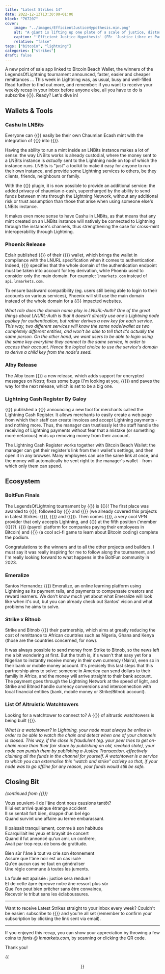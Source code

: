 ```yaml
---
title: "Latest Strikes 14"
date: 2022-12-13T13:30:00+01:00
block: "767207"
cover:
    image: "../images/EfficientJusticeHypothesis.min.png"
    alt: "A giant is lifting up one plate of a scale of justice, distorting the judgment of the souls placed in it"
    caption: "'Efficient Justice Hypothesis' (FR: 'Justice Libre et Parfaite'). Generated with DALL·E."
    relative: "false"
tags: ["bitcoin", "lightning"]
categories: ["strikes"]
draft: false
---
```


A new point of sale app linked to Bitcoin Beach Wallet, the winners of the LegendsOfLightning tournament announced, faster, easier and cheaper remittances ... This week in Lightning was, as usual, busy and well-filled. Read further to find out more, and remember: if you want to receive your weekly recap in your inbox before anyone else, all you have to do is subscribe {{<newtabref href="https://blog.lnmarkets.com" title="here">}}. Ready? Let's dive in!

## Wallets & Tools

### Cashu In LNBits

Everyone can {{<newtabref href="https://nitter.net/callebtc/status/1600926923554971648" title="now">}} easily be their own Chaumian Ecash mint with the integration of {{<newtabref href="https://fanismichalakis.fr/posts/latest-strikes-2/#cashu" title="Cashu">}} into {{<newtabref href="https://lnbits.com/" title="LNBits">}}.

Having the ability to run a mint inside an LNBits instance makes a lot of sense: the way LNBits works is already custodial, where the money sent to a LNBits instance is *actually* sent to the Lightning node on top of which the instance runs. LNBits is "just" a toolkit to make it easy for anyone to run their own instance, and provide some Lightning services to others, be they clients, friends, neighbours or family.

With the {{<newtabref href="https://cashu.space" title="Cashu">}} plugin, it is now possible to provide an additional service: the added privacy of chaumian e-cash, supercharged by the ability to send funds between mints through the Lightning Network, without any additional risk or trust assumption than those that arise when using someone else's LNBits instance.

It makes even more sense to have Cashu in LNBits, as that means that any mint created on an LNBits instance will natively be connected to Lightning through the instance's channels, thus strengthening the case for cross-mint interoperability through Lightning.

### Phoenix Release

Eclair published {{<newtabref href="https://github.com/ACINQ/phoenix/releases/tag/android-legacy-v1.4.24" title="version 1.4.24">}} of their {{<newtabref href="https://phoenix.acinq.co" title="Phoenix">}} wallet, which brings the wallet in compliance with the LNURL specification when it comes to authentication. Indeed, {{<newtabref href="https://github.com/lnurl/luds/blob/luds/04.md" title="LUD4">}} specifies that the whole domain of the authentication endpoint must be taken into account for key derivation, while Phoenix used to consider only the main domain. For example: `lnmarkets.com` instead of `api.lnmarkets.com`.

To ensure backward compatibility (eg. users still being able to login to their accounts on various services), Phoenix will still use the main domain instead of the whole domain for a {{<newtabref href="https://github.com/ACINQ/phoenix/compare/android-legacy-v1.4.23...android-legacy-v1.4.24#diff-524c60b96f4f0b4c0f9441bd7c35210370d06a86b608697bc450db41c28a7b8bR168" title="few">}} impacted websites.

*What role does the domain name play in LNURL-Auth? One of the great things about LNURL-Auth is that it doesn't directly use one's Lightning node pubkey for authentication, but rather derives a new key for each service. This way, two different services will know the same node/wallet as two completely different entities, and won't be able to tell that it's actually the same person. On the other hand, we want users to be able to login using the same key everytime they connect to the same service, in order to access their account. Hence the logical choice to use the service's domain to derive a child key from the node's seed.*

### Alby Release

The Alby team {{<newtabref href="https://github.com/getAlby/lightning-browser-extension/releases/tag/v1.20.0" title="shipped">}} a new release, which adds support for encrypted messages on Nostr, fixes some bugs (I'm looking at you, {{<newtabref href="https://github.com/getAlby/lightning-browser-extension/issues/1790" title="YouTube handles">}}) and paves the way for the next release, which is set to be a big one.

### Lightning Cash Register By Galoy

{{<newtabref href="https://galoy.io" title="Galoy">}} published a {{<newtabref href="https://nitter.lacontrevoie.fr/GaloyMoney/status/1600187125642600448" title="blog post">}} announcing a new tool for merchants called the Lightning Cash Register. It allows merchants to easily create a web page from which their staff can create invoices and accept Lightning payments - and nothing more. Thus, the manager can trustlessly let the staff handle the receiving of Lightning payments without fear that a mistake (or something more nefarious) ends up removing money from their account.

The Lightning Cash Register works together with Bitcoin Beach Wallet: the manager can get their register's link from their wallet's settings, and then open it in any browser. Many employees can use the same link at once, and the money will automatically be sent right to the manager's wallet - from which only them can spend.

## Ecosystem

### BoltFun Finals

The LegendsOfLightning tournament by {{<newtabref href="https://bolt.fun" title="BoltFun">}} is {{<newtabref href="https://nitter.lacontrevoie.fr/boltfun_btc/status/1600585864060755968" title="over">}}! The first place was awarded to {{<newtabref href="https://lightsats.com/" title="Lightsats">}}, followed by {{<newtabref href="https://makers.bolt.fun/project/agrimint" title="Agrimint">}} and {{<newtabref href="reckless.mutinywallet.com" title="Mutiny">}} (we already covered this projects in Latest Strikes: {{<newtabref href="../latest-strikes-5/#onboarding-nocoiners-to-bitcoin--lightning" title="here">}}, {{<newtabref href="../latest-strikes-8/#designathon-results" title="here">}} and {{<newtabref href="../latest-strikes-12/#who-needs-a-lightning-wallet-when-you-have-a-browser" title="here">}}). Then comes {{<newtabref href="https://lnvpn.net/" title="LNVPN">}}, a very cool VPN provider that only accepts Lightning, and {{<newtabref href="https://nolooking.chaincase.app" title="Nolooking">}} at the fifth position ('member {{<newtabref href="../latest-strikes-8/#lightning-payjoins" title="them">}}?). {{<newtabref href="https://bitpayroll.vercel.app/" title="BitPayRoll">}} (payroll platform for companies paying their employees in Bitcoin) and {{<newtabref href="https://makers.bolt.fun/project/saving-satoshi" title="Saving Satoshi">}} (a cool sci-fi game to learn about Bitcoin coding) complete the podium.

Congratulations to the winners and to all the other projects and builders. I must say it was really inspiring for me to follow along the tournament, and I'm really looking forward to what happens in the BoltFun community in 2023.

### Emeralize

Santos Hernandez {{<newtabref href="https://nitter.lacontrevoie.fr/5antoshernandez/status/1601962552975581187" title="announced">}} Emeralize, an online learning platform using Lightning as its payment rails, and payments to compensate creators and reward learners. We don't know much yet about what Emeralize will look like when it's out, but you can already check out Santos' vision and what problems he aims to solve.

### Strike x Bitnob

Strike and Bitnob {{<newtabref href="https://www.businesswire.com/news/home/20221206005453/en/Strike-Launches-Lightning-Fast-Money-Transfers-to-Africa" title="announced">}} their partnership, which aims at greatly reducing the cost of remittance to African countries such as Nigeria, Ghana and Kenya (those are the countries concerned, for now).

It was always possible to send money from Strike to Bitnob, so the news left me a bit wondering at first. But the truth is, it's wasn't that easy yet for a Nigerian to instantly receive money in their own currency (Naira), even so in their bank or mobile money account. It's precisely this last steps that this partnership aims to solve: someone in America can send dollars to their familiy in Africa, and the money will arrive straight to their bank account. The payment goes through the Lightning Network at the speed of light, and Strike and Bitnod handle currency conversions and interconnection with local financial entities (bank, mobile money or Strike/Bitnob account).

### List Of Altruistic Watchtowers

Looking for a watchtower to connect to? A {{<newtabref href="https://nitter.net/SwissRouting/status/1599857943263858689" title="list">}} of altrustic watchtowers is being built {{<newtabref href="https://github.com/talaia-labs/rust-teos/discussions/158" title="here">}}.

*What is a watchtower? In Lightning, your node must always be online in order to be able to watch the chain and detect when one of your channels is closed. This way, if the close is fraudulent (eg. your peer tries to get on-chain more than their fair share by publishing an old, revoked state), your node can punish them by publishing a Justice Transaction, effectively claiming all the funds in the channel for yourself. A watchtower is a service to which you can externalise this "watch and strike" activity so that, if your node was to go offline for any reason, your funds would still be safe.*

## Closing Bit

*(continued from {{<newtabref href="../latest-strikes-10/#closing-bit" title="Latest Strikes 10">}})*

Vous souvient-il de l'âne dont nous causions tantôt?\
Il lui est arrivé quelque étrange accident\
Il se sentait fort bien, drappé d'un bel égo\
Quand survint une affaire au terme embarassant.

Il paissait tranquillement, comme à son habitude\
Ecarquillait les yeux et brayait de concert\
Quand il fut annoncé qu'un ami, un confrère,\
Avait par trop reçu de bons de gratitude.

Bien sûr l'âne à tout va crie son étonnement\
Assure que l'âne noir est un cas isolé\
Qu'en aucun cas ne faut en généraliser\
Une règle commune à toutes les juments.

La foule est apaisée : justice sera rendue !\
Et de cette âpre épreuve notre âne ressort plus sûr\
Que l'on peut bien prêcher sans être convaincu,\
Recevoir le tribut sans les éclaboussures.

---

Want to receive Latest Strikes straight to your inbox every week? Couldn't be easier: subscribe to {{<newtabref href="https://blog.lnmarkets.com" title="LN Markets Ghost blog">}} and you're all set (remember to confirm your subscription by clicking the link sent via email).

---

If you enjoyed this recap, you can show your appreciation by throwing a few coins to *fanis @ lnmarkets.com*, by scanning or clicking the QR code.

Thank you!

{{<figure align=center src="../../images/lnm_lnurl.png" link="lightning:fanis@lnmarkets.com">}}